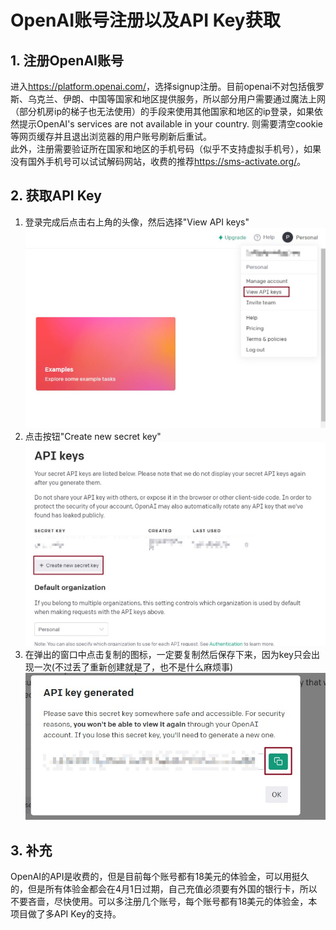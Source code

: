 # OpenAI账号注册以及API Key获取
## 1. 注册OpenAI账号
进入<https://platform.openai.com/>，选择signup注册。目前openai不对包括俄罗斯、乌克兰、伊朗、中国等国家和地区提供服务，所以部分用户需要通过魔法上网（部分机房ip的梯子也无法使用）的手段来使用其他国家和地区的ip登录，如果依然提示OpenAI's services are not available in your country. 则需要清空cookie等网页缓存并且退出浏览器的用户账号刷新后重试。  
此外，注册需要验证所在国家和地区的手机号码（似乎不支持虚拟手机号），如果没有国外手机号可以试试解码网站，收费的推荐<https://sms-activate.org/>。
## 2. 获取API Key
1. 登录完成后点击右上角的头像，然后选择"View API keys"  
![view](./images/view.jpg)
2. 点击按钮"Create new secret key"  
![create](./images/create.jpg)
3. 在弹出的窗口中点击复制的图标，一定要复制然后保存下来，因为key只会出现一次(不过丢了重新创建就是了，也不是什么麻烦事)  
![copy](./images/copy.jpg)
## 3. 补充
OpenAI的API是收费的，但是目前每个账号都有18美元的体验金，可以用挺久的，但是所有体验金都会在4月1日过期，自己充值必须要有外国的银行卡，所以不要吝啬，尽快使用。可以多注册几个账号，每个账号都有18美元的体验金，本项目做了多API Key的支持。